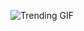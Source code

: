 
<!-- GIF_SECTION -->
![Trending GIF](https://media1.giphy.com/media/v1.Y2lkPThiYjIxNzcyY3E4eGFrYjZieG84NXN6azF0dXd0anJiMmNqaWowcm53NWQ4cjl6YyZlcD12MV9naWZzX3NlYXJjaCZjdD1n/11ZSwQNWba4YF2/giphy.gif)
<!-- END_GIF_SECTION -->
